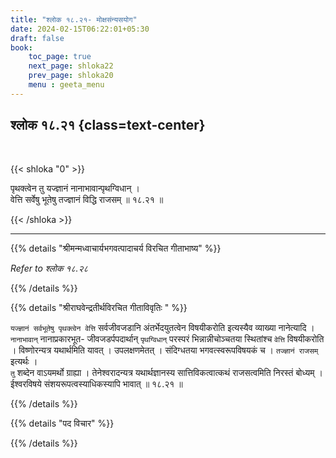 ```yaml
---
title: "श्लोक १८.२१- मोक्षसंन्यसयोग"
date: 2024-02-15T06:22:01+05:30
draft: false
book:
    toc_page: true
    next_page: shloka22
    prev_page: shloka20
    menu : geeta_menu
---
```




## श्लोक १८.२१ {class=text-center}

<br/>

{{< shloka  "0"  >}}

पृथक्त्वेन तु यज्ज्ञानं नानाभावान्पृथग्विधान् ।  
वेत्ति सर्वेषु भूतेषु तज्ज्ञानं विद्धि राजसम् ॥ १८.२१ ॥

{{< /shloka >}}

---


{{% details "श्रीमन्मध्वाचार्यभगवत्पादाचर्य विरचित  गीताभाष्य" %}}

*Refer to श्लोक १८.२८*

{{% /details %}}



{{% details "श्रीराघवेन्द्रतीर्थविरचित गीताविवृतिः " %}}

`यज्ज्ञानं सर्वभूतेषु पृथक्त्वेन वेत्ति` सर्वजीवजडानि अंतर्भेदयुतत्वेन 
विषयीकरोति इत्यस्यैव व्याख्या नानेत्यादि । `नानाभावान्` 
नानाप्रकारभूत- जीवजडर्पपदार्थान् `पृथग्विधान्` परस्परं भिन्नान्नीचोञ्चतया 
स्थितांश्च `वेत्ति` विषयीकरोति । विष्णोरन्यत्र यथार्थमिति यावत् ‌। उपलक्षणमेतत्‌ । 
संदिग्धतया भगवत्स्वरूपविषयकं च । `तज्ज्ञानं राजसम्`  इत्यर्थः ।  
`तु` शब्देन वाऽयमर्थो ग्राह्या । तेनेश्वरादन्यत्र यथार्थज्ञानस्य सात्तिविकत्वात्कथं 
राजसत्वमिति निरस्तं बोध्यम्‌ । ईश्वरविषये संशयरूपत्वस्याधिकस्यापि भावात्‌ ॥ १८.२१ ॥

{{% /details %}}



{{% details "पद विचार" %}}


{{% /details %}}
